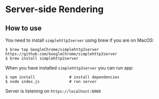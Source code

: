 # Server-side Rendering

## How to use

You need to install `simplehttp2server` using brew if you are on MacOS:

```
$ brew tap GoogleChrome/simplehttp2server https://github.com/GoogleChrome/simplehttp2server
$ brew install simplehttp2server
```

When you have installed `simplehttp2server` you can run app:

```
$ npm install				# install dependencies
$ node index.js				# run server
```

Server is listening on `https://localhost:8080`
